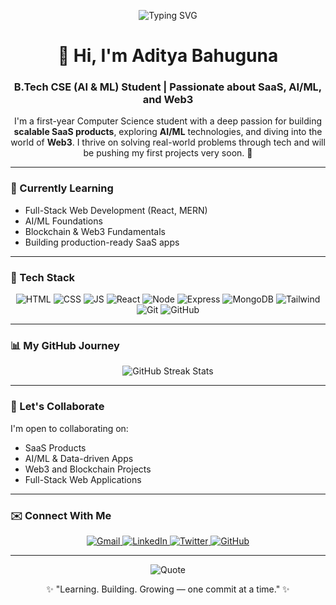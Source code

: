 <!-- START - Profile README -->

<!-- Animated Typing Effect -->
<p align="center">
  <img src="https://readme-typing-svg.herokuapp.com?font=Fira+Code&size=24&duration=3000&pause=1000&color=38B2AC&center=true&vCenter=true&width=550&lines=Hi%2C+I'm+Aditya+Bahuguna;B.Tech+CSE+(AI+%26+ML)+Student;Passionate+about+SaaS%2C+AI%2FML%2C+and+Web3;Learning+%26+Building+Every+Day" alt="Typing SVG" />
</p>

<h1 align="center">👋 Hi, I'm Aditya Bahuguna</h1>
<h3 align="center">
  B.Tech CSE (AI & ML) Student | Passionate about SaaS, AI/ML, and Web3
</h3>

<p align="center">
  I'm a first-year Computer Science student with a deep passion for building 
  <strong>scalable SaaS products</strong>, 
  exploring <strong>AI/ML</strong> technologies, and diving into the world of <strong>Web3</strong>.  
  I thrive on solving real-world problems through tech and will be pushing my first projects very soon. 🚀  
</p>

---

### 🌱 Currently Learning
- Full-Stack Web Development (React, MERN)
- AI/ML Foundations
- Blockchain & Web3 Fundamentals
- Building production-ready SaaS apps

---

### 🧰 Tech Stack
<p align="center">
  <img src="https://img.shields.io/badge/HTML5-E34F26?style=for-the-badge&logo=html5&logoColor=white" alt="HTML">
  <img src="https://img.shields.io/badge/CSS3-1572B6?style=for-the-badge&logo=css3&logoColor=white" alt="CSS">
  <img src="https://img.shields.io/badge/JavaScript-F7DF1E?style=for-the-badge&logo=javascript&logoColor=black" alt="JS">
  <img src="https://img.shields.io/badge/React-20232A?style=for-the-badge&logo=react&logoColor=61DAFB" alt="React">
  <img src="https://img.shields.io/badge/Node.js-339933?style=for-the-badge&logo=node.js&logoColor=white" alt="Node">
  <img src="https://img.shields.io/badge/Express.js-404D59?style=for-the-badge&logo=express&logoColor=white" alt="Express">
  <img src="https://img.shields.io/badge/MongoDB-47A248?style=for-the-badge&logo=mongodb&logoColor=white" alt="MongoDB">
  <img src="https://img.shields.io/badge/Tailwind_CSS-38B2AC?style=for-the-badge&logo=tailwind-css&logoColor=white" alt="Tailwind">
  <img src="https://img.shields.io/badge/Git-F05032?style=for-the-badge&logo=git&logoColor=white" alt="Git">
  <img src="https://img.shields.io/badge/GitHub-181717?style=for-the-badge&logo=github&logoColor=white" alt="GitHub">
</p>

---

### 📊 My GitHub Journey
<p align="center">
  <img src="https://github-readme-streak-stats.herokuapp.com/?user=zeditya&theme=radical&hide_border=true" alt="GitHub Streak Stats"/>
</p>

---

### 🤝 Let's Collaborate
I'm open to collaborating on:
- SaaS Products
- AI/ML & Data-driven Apps
- Web3 and Blockchain Projects
- Full-Stack Web Applications

---

### ✉️ Connect With Me
<p align="center">
  <a href="mailto:adityabahuguna098@gmail.com">
    <img src="https://img.shields.io/badge/Gmail-D14836?style=for-the-badge&logo=gmail&logoColor=white" alt="Gmail">
  </a>
  <a href="https://www.linkedin.com/in/aditya-bahuguna-1b1607360">
    <img src="https://img.shields.io/badge/LinkedIn-0A66C2?style=for-the-badge&logo=linkedin&logoColor=white" alt="LinkedIn">
  </a>
  <a href="https://x.com/zeditya?t=dgQxyIpScT2j6UcvkbsEdQ&s=08">
    <img src="https://img.shields.io/badge/X_(Twitter)-000000?style=for-the-badge&logo=twitter&logoColor=white" alt="Twitter">
  </a>
  <a href="https://github.com/zeditya">
    <img src="https://img.shields.io/badge/GitHub-181717?style=for-the-badge&logo=github&logoColor=white" alt="GitHub">
  </a>
</p>

---

<!-- Animated Quote -->
<p align="center">
  <img src="https://quotes-github-readme.vercel.app/api?type=horizontal&theme=radical" alt="Quote">
</p>

<p align="center">✨ "Learning. Building. Growing — one commit at a time." ✨</p>

<!-- END - Profile README -->

